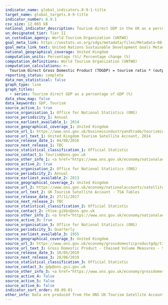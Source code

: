 ```yaml
---
indicator_name: global_indicators.8-9-1-title
target_name: global_targets.8-9-title
indicator_number: 8.9.1
csv_size: 12.065 kB
national_indicator_description: Tourism direct GDP in the UK as a percentage of GDP (CVM) and in growth rate 
un_designated_tier: Tier II
un_custodian_agency: World Tourism Organization (UNTWO) 
goal_meta_link: https://unstats.un.org/sdgs/metadata/files/Metadata-08-09-01.pdf
goal_meta_link_text: United Nations Sustainable Development Goals Metadata (PDF 526 KB)
national_geographical_coverage: United Kingdom
computation_units: Percentage (%)/ Percentage change (%)
computation_definitions: World Tourism Organization (UNTWO)
computation_calculations: >-
  Tourism Direct Gross Domestic Product (TDGDP) = tourism ratio * (output of domestic producers – internal tourism consumption + taxes less subsidies). TDGDP as % GDP = (TDGDP / GDP CVM [£m]) * 100 OR In growth rate (%) = ((TDGDP in year[x] - TDGDP in year [x-1]) / TDGDP[x-1]) * 100
reporting_status: complete
data_non_statistical: false
graph_type: line
graph_titles:
  - series: Tourism direct GDP as a percentage of GDP (%)
data_show_map: false
data_keywords: GDP, Tourism
source_active_1: true
source_organisation_1: Office for National Statistics (ONS)
source_periodicity_1: Annual  
source_earliest_available_1: 2014
source_geographical_coverage_1: United Kingdom 
source_url_1: https://www.ons.gov.uk/businessindustryandtrade/tourismindustry/adhocs/005978unitedkingdomtourismsatelliteaccount2014
source_url_text_1: United Kingdom Tourism Satellite Account, 2014
source_release_date_1: 04/08/2016
source_next_release_1: TBC
source_statistical_classification_1: Official Statistic 
source_contact_1: tourism@ons.gov.uk
source_other_info_1: <a href="https://www.ons.gov.uk/economy/nationalaccounts/satelliteaccounts/bulletins/uktourismsatelliteaccountuktsa/2013">Source metadata</a>
source_active_2: true
source_organisation_2: Office for National Statistics (ONS)
source_periodicity_2: Annual  
source_earliest_available_2: 2013
source_geographical_coverage_2: United Kingdom 
source_url_2: https://www.ons.gov.uk/economy/nationalaccounts/satelliteaccounts/datasets/uktourismsatelliteaccounttsatables
source_url_text_2: UK Tourism Satellite Account - TSA Tables
source_release_date_2: 27/11/2017
source_next_release_2: TBC
source_statistical_classification_2: Official Statistic 
source_contact_2: chloe.gibbs@ons.gov.uk 
source_other_info_2: <a href="https://www.ons.gov.uk/economy/nationalaccounts/satelliteaccounts/bulletins/uktourismsatelliteaccountuktsa/2013">Source metadata</a>
source_active_3: true
source_organisation_3: Office for National Statistics (ONS)
source_periodicity_3: Quarterly  
source_earliest_available_3: 1955
source_geographical_coverage_3: United Kingdom 
source_url_3: https://www.ons.gov.uk/economy/grossdomesticproductgdp/timeseries/abmi/pn2
source_url_text_3: Gross Domestic Product - Chained Volume Measures - Seasonally Adjusted £m
source_release_date_3: 10/05/2019
source_next_release_3: 28/06/2019
source_statistical_classification_3: Official Statistic 
source_contact_3: gdp@ons.gsi.gov.uk
source_other_info_3: <a href="https://www.ons.gov.uk/economy/grossdomesticproductgdp/qmis/grossdomesticproductgdpqmi">Source metadata</a>
source_active_4: false
source_active_5: false
source_active_6: false
indicator_sort_order: 08-09-01
other_info: Data are produced from the ONS UK Tourism Satellite Accounts, and ONS GDP statistics. Data follows the UN specification for this indicator. This indicator has been identified in collaboration with topic experts.
---
```

